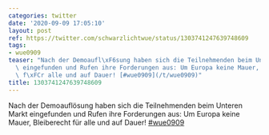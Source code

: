 ```yaml
---
categories: twitter
date: '2020-09-09 17:05:10'
layout: post
ref: https://twitter.com/schwarzlichtwue/status/1303741247639748609
tags:
- wue0909
teaser: "Nach der Demoaufl\xF6sung haben sich die Teilnehmenden beim Unteren Markt\
  \ eingefunden und Rufen ihre Forderungen aus: Um Europa keine Mauer, Bleiberecht\
  \ f\xFCr alle und auf Dauer! [#wue0909](/t/wue0909)"
title: 1303741247639748609
---
```

Nach der Demoauflösung haben sich die Teilnehmenden beim Unteren Markt eingefunden und Rufen ihre Forderungen aus: Um Europa keine Mauer, Bleiberecht für alle und auf Dauer! [#wue0909](/t/wue0909)